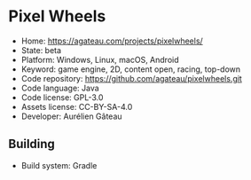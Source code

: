# Pixel Wheels

- Home: https://agateau.com/projects/pixelwheels/
- State: beta
- Platform: Windows, Linux, macOS, Android
- Keyword: game engine, 2D, content open, racing, top-down
- Code repository: https://github.com/agateau/pixelwheels.git
- Code language: Java
- Code license: GPL-3.0
- Assets license: CC-BY-SA-4.0
- Developer: Aurélien Gâteau

## Building

- Build system: Gradle
